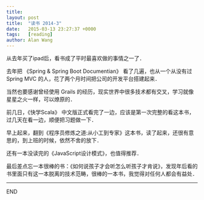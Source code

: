 ```yaml
---
title:
layout: post
title:  "读书 2014-3"
date:   2015-03-13 23:27:37 +0000
tags:   [reading]
author: Alan Wang
---
```


从去年买了ipad后，看书成了平时最喜欢做的事情之一了．

去年把 《Spring & Spring Boot Documentian》 看了几遍，也从一个从没有过 Spring MVC 的人，花了两个月时间把公司的开发平台搭建起来．

当然也要感谢曾经使用 Grails 的经历，现实世界中很多技术都有交叉，学习就像星星之火一样，可以燎原的．

前几日，《快学Scala》 中文版正式看完了一边，应该是第一次完整的看这本书，过几天在看一边，顺便把习题做一下．

早上起来，翻到《程序员修炼之道:从小工到专家》这本书，读了起来，还很有意思的，到上班的时候，依然不舍的放下．

还有一本没读完的《JavaScript设计模式》，也值得推荐．

最后差点忘一本很棒的书：《如何说孩子才会听怎么听孩子才肯说》，发现年后看的书里面只有这一本脱离的技术范畴，很棒的一本书，我觉得对任何人都会有益处．

---
END